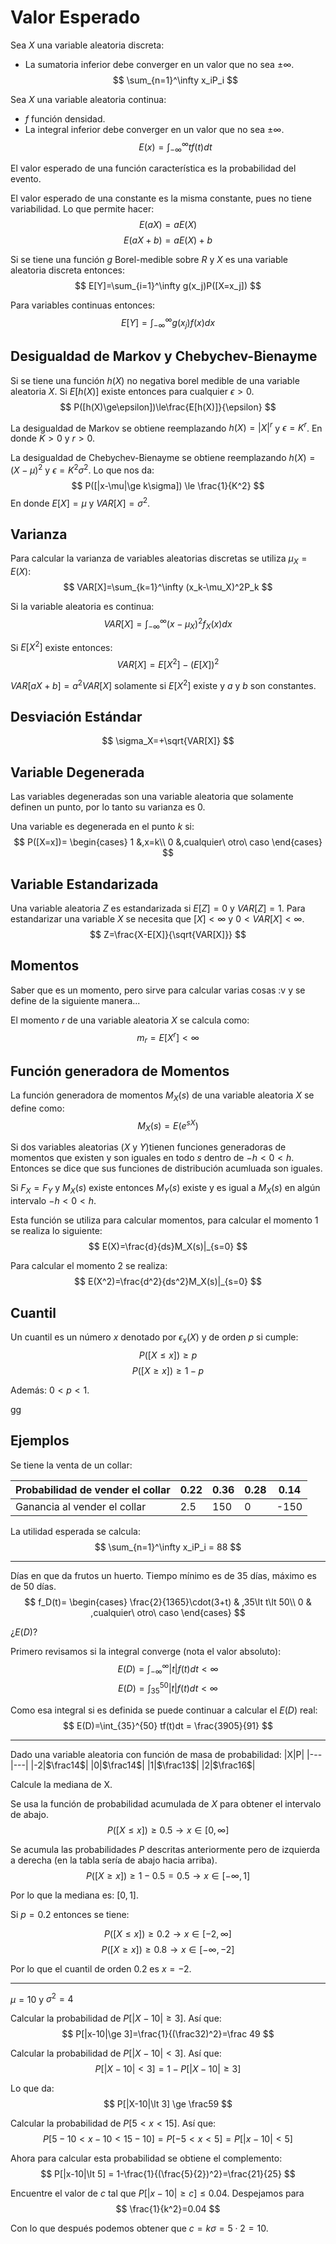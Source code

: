 # Valor Esperado

Sea $X$ una variable aleatoria discreta:
* La sumatoria inferior debe converger en un valor que no sea $\pm\infty$.
$$
\sum_{n=1}^\infty x_iP_i
$$

Sea $X$ una variable aleatoria continua:
* $f$ función densidad.
* La integral inferior debe converger en un valor que no sea $\pm\infty$.
$$
E(x)=\int_{-\infty}^\infty tf(t)dt
$$

El valor esperado de una función característica es la probabilidad del evento.

El valor esperado de una constante es la misma constante, pues no tiene variabilidad. Lo que permite hacer:
$$
E(aX)=aE(X)
$$
$$
E(aX+b)=aE(X)+b
$$

Si se tiene una función $g$ Borel-medible sobre $R$ y $X$ es una variable aleatoria discreta entonces:
$$
E[Y]=\sum_{i=1}^\infty g(x_j)P([X=x_j])
$$

Para variables continuas entonces:
$$
E[Y]=\int_{-\infty}^\infty g(x_j)f(x)dx
$$

## Desigualdad de Markov y Chebychev-Bienayme
Si se tiene una función $h(X)$ no negativa borel medible de una variable aleatoria $X$. Si $E[h(X)]$ existe entonces para cualquier $\epsilon>0$.
$$
P([h(X)\ge\epsilon])\le\frac{E[h(X)]}{\epsilon}
$$

La desigualdad de Markov se obtiene reemplazando $h(X)=|X|^r$ y $\epsilon=K^r$. En donde $K\gt 0$ y $r \gt 0$.

La desigualdad de Chebychev-Bienayme se obtiene reemplazando $h(X)=(X-\mu)^2$ y $\epsilon=K^2\sigma^2$. Lo que nos da:
$$
P([|x-\mu|\ge k\sigma]) \le \frac{1}{K^2}
$$
En donde $E[X]=\mu$ y $VAR[X]=\sigma^2$.

## Varianza
Para calcular la varianza de variables aleatorias discretas se utiliza $\mu_X = E(X)$:
$$
VAR[X]=\sum_{k=1}^\infty (x_k-\mu_X)^2P_k
$$

Si la variable aleatoria es continua:
$$
VAR[X]=\int_{-\infty}^\infty (x-\mu_X)^2f_X(x)dx
$$

Si $E[X^2]$ existe entonces:
$$
VAR[X]=E[X^2]-(E[X])^2
$$

$VAR[aX+b]=a^2VAR[X]$ solamente si $E[X^2]$ existe y $a$ y $b$ son constantes.

## Desviación Estándar
$$
\sigma_X=+\sqrt{VAR[X]}
$$

## Variable Degenerada
Las variables degeneradas son una variable aleatoria que solamente definen un punto, por lo tanto su varianza es 0.

Una variable es degenerada en el punto $k$ si:
$$
P([X=x])=
\begin{cases}
1 &,x=k\\
0 &,cualquier\ otro\ caso
\end{cases}
$$

## Variable Estandarizada
Una variable aleatoria $Z$ es estandarizada si $E[Z]=0$ y $VAR[Z]=1$. Para estandarizar una variable $X$ se necesita que $[X] \lt\infty$ y $0<VAR[X]\lt\infty$.
$$
Z=\frac{X-E[X]}{\sqrt{VAR[X]}}
$$

## Momentos
Saber que es un momento, pero sirve para calcular varias cosas :v y se define de la siguiente manera...

El momento $r$ de una variable aleatoria $X$ se calcula como:
$$
m_r=E[X^r]\lt\infty
$$

## Función generadora de Momentos
La función generadora de momentos $M_X(s)$ de una variable aleatoria $X$ se define como:
$$
M_X(s)=E(e^{sX})
$$

Si dos variables aleatorias ($X$ y $Y$)tienen funciones generadoras de momentos que existen y son iguales en todo $s$ dentro de $-h\lt0\lt h$. Entonces se dice que sus funciones de distribución acumluada son iguales.

Si $F_X = F_Y$ y $M_X(s)$ existe entonces $M_Y(s)$ existe y es igual a $M_X(s)$ en algún intervalo $-h\lt0\lt h$.

Esta función se utiliza para calcular momentos, para calcular el momento 1 se realiza lo siguiente:
$$
E(X)=\frac{d}{ds}M_X(s)|_{s=0}
$$

Para calcular el momento 2 se realiza:
$$
E(X^2)=\frac{d^2}{ds^2}M_X(s)|_{s=0}
$$

## Cuantil
Un cuantil es un número $x$ denotado por $\epsilon_x(X)$ y de orden $p$ si cumple:
$$
P([X\le x])\ge p
$$
$$
P([X\ge x])\ge 1-p
$$

Además: $0\lt p\lt 1$.

gg

## Ejemplos
Se tiene la venta de un collar:

|Probabilidad de vender el collar|0.22|0.36|0.28|0.14|
|---|---|---|---|---|
|Ganancia al vender el collar|2.5|150|0|-150|

La utilidad esperada se calcula:
$$
\sum_{n=1}^\infty x_iP_i = 88
$$

---
Días en que da frutos un huerto. Tiempo mínimo es de 35 días, máximo es de 50 días.
$$
f_D(t)=
\begin{cases}
\frac{2}{1365}\cdot(3+t) & ,35\lt t\lt 50\\
0 & ,cualquier\ otro\ caso
\end{cases}
$$

¿$E(D)$?

Primero revisamos si la integral converge (nota el valor absoluto):
$$
E(D)=\int_{-\infty}^\infty |t|f(t)dt \lt \infty
$$
$$
E(D)=\int_{35}^{50} |t|f(t)dt \lt \infty
$$

Como esa integral si es definida se puede continuar a calcular el $E(D)$ real:
$$
E(D)=\int_{35}^{50} tf(t)dt = \frac{3905}{91}
$$

---
Dado una variable aleatoria con función de masa de probabilidad:
|X|P|
|---|---|
|-2|$\frac14$|
|0|$\frac14$|
|1|$\frac13$|
|2|$\frac16$|

Calcule la mediana de X.

Se usa la función de probabilidad acumulada de $X$ para obtener el intervalo de abajo.
$$
P([X\le x])\ge 0.5 \rightarrow x\in[0,\infty]
$$

Se acumula las probabilidades $P$ descritas anteriormente pero de izquierda a derecha (en la tabla sería de abajo hacia arriba).
$$
P([X\ge x])\ge 1-0.5=0.5\rightarrow x\in[-\infty, 1]
$$

Por lo que la mediana es: $[0,1]$.

Si $p=0.2$ entonces se tiene:

$$
P([X\le x])\ge 0.2\rightarrow x\in[-2,\infty]
$$
$$
P([X\ge x])\ge 0.8\rightarrow x\in [-\infty, -2]
$$

Por lo que el cuantil de orden 0.2 es $x=-2$.

---
$\mu=10$ y $\sigma^2=4$

Calcular la probabilidad de $P[|X-10|\ge 3]$. Así que:
$$
P[|x-10|\ge 3]=\frac{1}{(\frac32)^2}=\frac 49
$$

Calcular la probabilidad de $P[|X-10|\lt 3]$. Así que:
$$
P[|X-10|\lt 3]=1-P[|X-10|\ge 3]
$$

Lo que da:
$$
P[|X-10|\lt 3] \ge \frac59
$$

Calcular la probabilidad de $P[5\lt x\lt 15]$. Así que:
$$
P[5-10\lt x-10\lt 15-10]=P[-5\lt x\lt 5]=P[|x-10|\lt 5]
$$

Ahora para calcular esta probabilidad se obtiene el complemento:
$$
P[|x-10|\lt 5] = 1-\frac{1}{(\frac{5}{2})^2}=\frac{21}{25}
$$

Encuentre el valor de $c$ tal que $P[|x-10|\ge c]\le 0.04$. Despejamos para
$$
\frac{1}{k^2}=0.04
$$

Con lo que después podemos obtener que $c=k\sigma=5\cdot2=10$.
